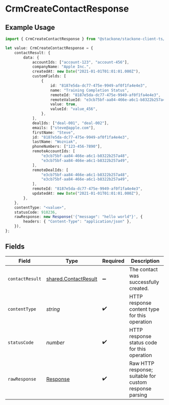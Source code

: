 # CrmCreateContactResponse

## Example Usage

```typescript
import { CrmCreateContactResponse } from "@stackone/stackone-client-ts/sdk/models/operations";

let value: CrmCreateContactResponse = {
    contactResult: {
        data: {
            accountIds: ["account-123", "account-456"],
            companyName: "Apple Inc.",
            createdAt: new Date("2021-01-01T01:01:01.000Z"),
            customFields: [
                {
                    id: "8187e5da-dc77-475e-9949-af0f1fa4e4e3",
                    name: "Training Completion Status",
                    remoteId: "8187e5da-dc77-475e-9949-af0f1fa4e4e3",
                    remoteValueId: "e3cb75bf-aa84-466e-a6c1-b8322b257a48",
                    value: true,
                    valueId: "value_456",
                },
            ],
            dealIds: ["deal-001", "deal-002"],
            emails: ["steve@apple.com"],
            firstName: "Steve",
            id: "8187e5da-dc77-475e-9949-af0f1fa4e4e3",
            lastName: "Wozniak",
            phoneNumbers: ["123-456-7890"],
            remoteAccountIds: [
                "e3cb75bf-aa84-466e-a6c1-b8322b257a48",
                "e3cb75bf-aa84-466e-a6c1-b8322b257a49",
            ],
            remoteDealIds: [
                "e3cb75bf-aa84-466e-a6c1-b8322b257a48",
                "e3cb75bf-aa84-466e-a6c1-b8322b257a49",
            ],
            remoteId: "8187e5da-dc77-475e-9949-af0f1fa4e4e3",
            updatedAt: new Date("2021-01-01T01:01:01.000Z"),
        },
    },
    contentType: "<value>",
    statusCode: 918236,
    rawResponse: new Response('{"message": "hello world"}', {
        headers: { "Content-Type": "application/json" },
    }),
};
```

## Fields

| Field                                                                 | Type                                                                  | Required                                                              | Description                                                           |
| --------------------------------------------------------------------- | --------------------------------------------------------------------- | --------------------------------------------------------------------- | --------------------------------------------------------------------- |
| `contactResult`                                                       | [shared.ContactResult](../../../sdk/models/shared/contactresult.md)   | :heavy_minus_sign:                                                    | The contact was successfully created.                                 |
| `contentType`                                                         | *string*                                                              | :heavy_check_mark:                                                    | HTTP response content type for this operation                         |
| `statusCode`                                                          | *number*                                                              | :heavy_check_mark:                                                    | HTTP response status code for this operation                          |
| `rawResponse`                                                         | [Response](https://developer.mozilla.org/en-US/docs/Web/API/Response) | :heavy_check_mark:                                                    | Raw HTTP response; suitable for custom response parsing               |